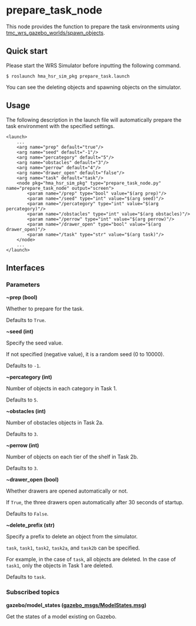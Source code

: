 # prepare_task_node
This node provides the function to prepare the task environments using [tmc_wrs_gazebo_worlds/spawn_objects](https://github.com/hsr-project/tmc_wrs_gazebo/blob/master/tmc_wrs_gazebo_worlds/scripts/spawn_objects).

## Quick start
Please start the WRS Simulator before inputting the following command.
```
$ roslaunch hma_hsr_sim_pkg prepare_task.launch
```
You can see the deleting objects and spawning objects on the simulator.

## Usage
The following description in the launch file will automatically prepare the task environment with the specified settings.
```
<launch>
    ...
    <arg name="prep" default="true"/>
    <arg name="seed" default="-1"/>
    <arg name="percategory" default="5"/>
    <arg name="obstacles" default="3"/>
    <arg name="perrow" default="4"/>
    <arg name="drawer_open" default="false"/>
    <arg name="task" default="task"/>
    <node pkg="hma_hsr_sim_pkg" type="prepare_task_node.py" name="prepare_task_node" output="screen">
        <param name="/prep" type="bool" value="$(arg prep)"/>
        <param name="/seed" type="int" value="$(arg seed)"/>
        <param name="/percategory" type="int" value="$(arg percategory)"/>
        <param name="/obstacles" type="int" value="$(arg obstacles)"/>
        <param name="/perrow" type="int" value="$(arg perrow)"/>
        <param name="/drawer_open" type="bool" value="$(arg drawer_open)"/>
        <param name="/task" type="str" value="$(arg task)"/>
    </node>
    ...
</launch>
```

## Interfaces
### Parameters
**~prep (bool)**

Whether to prepare for the task.

Defaults to `True`.

**~seed (int)**

Specify the seed value.

If not specified (negative value), it is a random seed (0 to 10000).

Defaults to `-1`.

**~percategory (int)**

Number of objects in each category in Task 1.

Defaults to `5`.

**~obstacles (int)**

Number of obstacles objects in Task 2a.

Defaults to `3`.

**~perrow (int)**

Number of objects on each tier of the shelf in Task 2b.

Defaults to `3`.

**~drawer_open (bool)**

Whether drawers are opened automatically or not.

If `True`, the three drawers open automatically after 30 seconds of startup.

Defaults to `False`.

**~delete_prefix (str)**

Specify a prefix to delete an object from the simulator.

`task`, `task1`, `task2`, `task2a`, and `task2b` can be specified.

For example, in the case of `task`, all objects are deleted.
In the case of `task1`, only the objects in Task 1 are deleted.

Defaults to `task`.

### Subscribed topics
**gazebo/model_states ([gazebo_msgs/ModelStates.msg](http://docs.ros.org/en/jade/api/gazebo_msgs/html/msg/ModelStates.html))**

Get the states of a model existing on Gazebo.